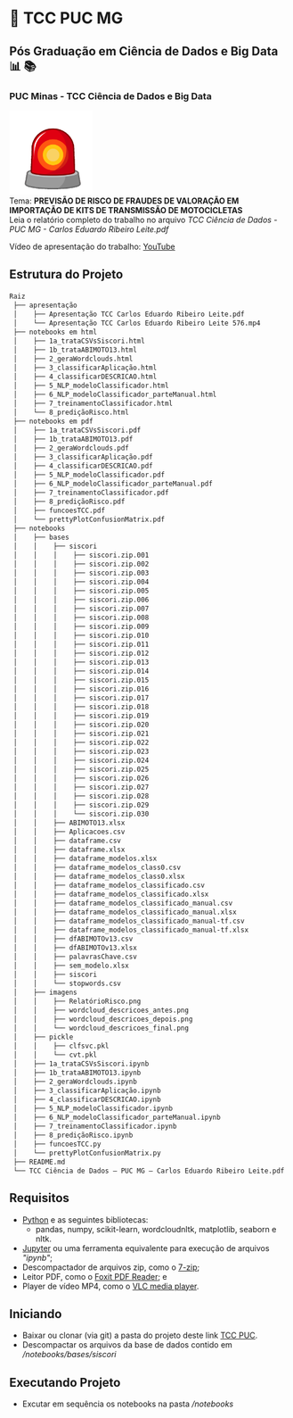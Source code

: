 # :school: TCC PUC MG
## Pós Graduação em Ciência de Dados e Big Data :bar_chart: :books:
### PUC Minas - TCC Ciência de Dados e Big Data<br>

<img src=notebooks/imagens/risco.gif alt="" width="150"/><br>
Tema: **PREVISÃO DE RISCO DE FRAUDES DE VALORAÇÃO EM IMPORTAÇÃO DE KITS DE TRANSMISSÃO DE MOTOCICLETAS**<br>
Leia o relatório completo do trabalho no arquivo _TCC Ciência de Dados - PUC MG - Carlos Eduardo Ribeiro Leite.pdf_

Vídeo de apresentação do trabalho: [YouTube](https://youtu.be/-BIbnZE2UVI)

## Estrutura do Projeto
```
Raiz
 ├── apresentação
 │    ├── Apresentação TCC Carlos Eduardo Ribeiro Leite.pdf
 │    └── Apresentação TCC Carlos Eduardo Ribeiro Leite 576.mp4
 ├── notebooks em html
 │    ├── 1a_trataCSVsSiscori.html
 │    ├── 1b_trataABIMOTO13.html
 │    ├── 2_geraWordclouds.html
 │    ├── 3_classificarAplicação.html
 │    ├── 4_classificarDESCRICAO.html
 │    ├── 5_NLP_modeloClassificador.html
 │    ├── 6_NLP_modeloClassificador_parteManual.html
 │    ├── 7_treinamentoClassificador.html
 │    └── 8_prediçãoRisco.html
 ├── notebooks em pdf
 │    ├── 1a_trataCSVsSiscori.pdf
 │    ├── 1b_trataABIMOTO13.pdf
 │    ├── 2_geraWordclouds.pdf
 │    ├── 3_classificarAplicação.pdf
 │    ├── 4_classificarDESCRICAO.pdf
 │    ├── 5_NLP_modeloClassificador.pdf
 │    ├── 6_NLP_modeloClassificador_parteManual.pdf
 │    ├── 7_treinamentoClassificador.pdf
 │    ├── 8_prediçãoRisco.pdf
 │    ├── funcoesTCC.pdf
 │    └── prettyPlotConfusionMatrix.pdf
 ├── notebooks
 │    ├── bases
 │    │    ├── siscori
 │    │    │    ├── siscori.zip.001
 │    │    │    ├── siscori.zip.002
 │    │    │    ├── siscori.zip.003
 │    │    │    ├── siscori.zip.004
 │    │    │    ├── siscori.zip.005
 │    │    │    ├── siscori.zip.006
 │    │    │    ├── siscori.zip.007
 │    │    │    ├── siscori.zip.008
 │    │    │    ├── siscori.zip.009
 │    │    │    ├── siscori.zip.010
 │    │    │    ├── siscori.zip.011
 │    │    │    ├── siscori.zip.012
 │    │    │    ├── siscori.zip.013
 │    │    │    ├── siscori.zip.014
 │    │    │    ├── siscori.zip.015
 │    │    │    ├── siscori.zip.016
 │    │    │    ├── siscori.zip.017
 │    │    │    ├── siscori.zip.018
 │    │    │    ├── siscori.zip.019
 │    │    │    ├── siscori.zip.020
 │    │    │    ├── siscori.zip.021
 │    │    │    ├── siscori.zip.022
 │    │    │    ├── siscori.zip.023
 │    │    │    ├── siscori.zip.024
 │    │    │    ├── siscori.zip.025
 │    │    │    ├── siscori.zip.026
 │    │    │    ├── siscori.zip.027
 │    │    │    ├── siscori.zip.028
 │    │    │    ├── siscori.zip.029
 │    │    │    └── siscori.zip.030
 │    │    ├── ABIMOTO13.xlsx
 │    │    ├── Aplicacoes.csv
 │    │    ├── dataframe.csv
 │    │    ├── dataframe.xlsx
 │    │    ├── dataframe_modelos.xlsx
 │    │    ├── dataframe_modelos_class0.csv
 │    │    ├── dataframe_modelos_class0.xlsx
 │    │    ├── dataframe_modelos_classificado.csv
 │    │    ├── dataframe_modelos_classificado.xlsx
 │    │    ├── dataframe_modelos_classificado_manual.csv
 │    │    ├── dataframe_modelos_classificado_manual.xlsx
 │    │    ├── dataframe_modelos_classificado_manual-tf.csv
 │    │    ├── dataframe_modelos_classificado_manual-tf.xlsx
 │    │    ├── dfABIMOTOv13.csv
 │    │    ├── dfABIMOTOv13.xlsx
 │    │    ├── palavrasChave.csv
 │    │    ├── sem_modelo.xlsx
 │    │    ├── siscori
 │    │    └── stopwords.csv
 │    ├── imagens
 │    │    ├── RelatórioRisco.png
 │    │    ├── wordcloud_descricoes_antes.png
 │    │    ├── wordcloud_descricoes_depois.png
 │    │    └── wordcloud_descricoes_final.png
 │    ├── pickle
 │    │    ├── clfsvc.pkl
 │    │    └── cvt.pkl
 │    ├── 1a_trataCSVsSiscori.ipynb
 │    ├── 1b_trataABIMOTO13.ipynb
 │    ├── 2_geraWordclouds.ipynb
 │    ├── 3_classificarAplicação.ipynb
 │    ├── 4_classificarDESCRICAO.ipynb
 │    ├── 5_NLP_modeloClassificador.ipynb
 │    ├── 6_NLP_modeloClassificador_parteManual.ipynb
 │    ├── 7_treinamentoClassificador.ipynb
 │    ├── 8_prediçãoRisco.ipynb
 │    ├── funcoesTCC.py
 │    └── prettyPlotConfusionMatrix.py
 ├── README.md
 └── TCC Ciência de Dados – PUC MG – Carlos Eduardo Ribeiro Leite.pdf
```

## Requisitos
 * [Python](https://www.python.org/) e as seguintes bibliotecas:
    - pandas, numpy, scikit-learn, wordcloudnltk, matplotlib, seaborn e nltk.
 * [Jupyter](https://jupyter.org/) ou uma ferramenta equivalente para execução de arquivos _"ipynb"_;
 * Descompactador de arquivos zip, como o [7-zip](https://www.7-zip.org/);
 * Leitor PDF, como o [Foxit PDF Reader](https://www.foxit.com/pdf-reader/); e
 * Player de vídeo MP4, como o [VLC media player](https://www.videolan.org/).

## Iniciando
 * Baixar ou clonar (via git) a pasta do projeto deste link [TCC PUC](https://github.com/kaduleite/TCC_PUC_MG_2021).
 * Descompactar os arquivos da base de dados contido em _/notebooks/bases/siscori_

## Executando Projeto
 * Excutar em sequência os notebooks na pasta _/notebooks_



